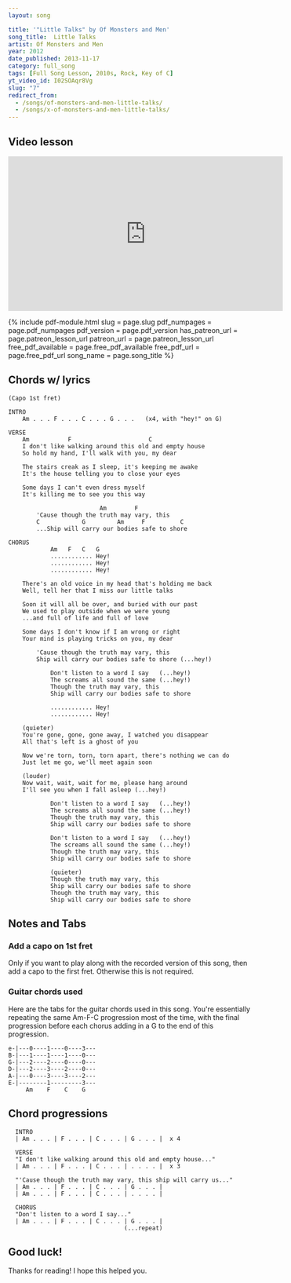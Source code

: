 ```yaml
---
layout: song

title: '"Little Talks" by Of Monsters and Men'
song_title:  Little Talks
artist: Of Monsters and Men
year: 2012
date_published: 2013-11-17
category: full_song
tags: [Full Song Lesson, 2010s, Rock, Key of C]
yt_video_id: I02SOAqr8Vg
slug: "7"
redirect_from:
  - /songs/of-monsters-and-men-little-talks/
  - /songs/x-of-monsters-and-men-little-talks/
---
```


## Video lesson

<iframe width="560" height="315" src="https://www.youtube.com/embed/I02SOAqr8Vg?showinfo=0" frameborder="0" allowfullscreen></iframe>

{% include pdf-module.html slug = page.slug pdf_numpages = page.pdf_numpages pdf_version = page.pdf_version has_patreon_url = page.patreon_lesson_url patreon_url = page.patreon_lesson_url free_pdf_available = page.free_pdf_available free_pdf_url = page.free_pdf_url song_name = page.song_title %}

## Chords w/ lyrics

    (Capo 1st fret)

    INTRO
        Am . . . F . . . C . . . G . . .   (x4, with "hey!" on G)

    VERSE
        Am           F                      C
        I don't like walking around this old and empty house
        So hold my hand, I'll walk with you, my dear

        The stairs creak as I sleep, it's keeping me awake
        It's the house telling you to close your eyes

        Some days I can't even dress myself
        It's killing me to see you this way

                              Am        F
            'Cause though the truth may vary, this
            C            G         Am     F          C
            ...Ship will carry our bodies safe to shore

    CHORUS
                Am   F   C   G
                ............ Hey!
                ............ Hey!
                ............ Hey!

        There's an old voice in my head that's holding me back
        Well, tell her that I miss our little talks

        Soon it will all be over, and buried with our past
        We used to play outside when we were young
        ...and full of life and full of love

        Some days I don't know if I am wrong or right
        Your mind is playing tricks on you, my dear

            'Cause though the truth may vary, this
            Ship will carry our bodies safe to shore (...hey!)

                Don't listen to a word I say   (...hey!)
                The screams all sound the same (...hey!)
                Though the truth may vary, this
                Ship will carry our bodies safe to shore

                ............ Hey!
                ............ Hey!

        (quieter)
        You're gone, gone, gone away, I watched you disappear
        All that's left is a ghost of you

        Now we're torn, torn, torn apart, there's nothing we can do
        Just let me go, we'll meet again soon

        (louder)
        Now wait, wait, wait for me, please hang around
        I'll see you when I fall asleep (...hey!)

                Don't listen to a word I say   (...hey!)
                The screams all sound the same (...hey!)
                Though the truth may vary, this
                Ship will carry our bodies safe to shore

                Don't listen to a word I say   (...hey!)
                The screams all sound the same (...hey!)
                Though the truth may vary, this
                Ship will carry our bodies safe to shore

                (quieter)
                Though the truth may vary, this
                Ship will carry our bodies safe to shore
                Though the truth may vary, this
                Ship will carry our bodies safe to shore

## Notes and Tabs

### Add a capo on 1st fret
Only if you want to play along with the recorded version of this song, then add a capo to the first fret. Otherwise this is not required.

### Guitar chords used
Here are the tabs for the guitar chords used in this song. You're essentially repeating the same Am-F-C progression most of the time, with the final progression before each chorus adding in a G to the end of this progression.

    e-|---0----1----0----3---
    B-|---1----1----1----0---
    G-|---2----2----0----0---
    D-|---2----3----2----0---
    A-|---0----3----3----2---
    E-|--------1---------3---
         Am    F    C    G

## Chord progressions

      INTRO
      | Am . . . | F . . . | C . . . | G . . . |  x 4

      VERSE
      "I don't like walking around this old and empty house..."
      | Am . . . | F . . . | C . . . | . . . . |  x 3

      "'Cause though the truth may vary, this ship will carry us..."
      | Am . . . | F . . . | C . . . | G . . . |
      | Am . . . | F . . . | C . . . | . . . . |

      CHORUS
      "Don't listen to a word I say..."
      | Am . . . | F . . . | C . . . | G . . . |
                                     (...repeat)

## Good luck!

Thanks for reading! I hope this helped you.
